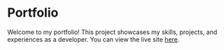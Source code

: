 # Portfolio

Welcome to my portfolio! This project showcases my skills, projects, and experiences as a developer. You can view the live site [here](https://kajal-portfolio-rawat.vercel.app).
